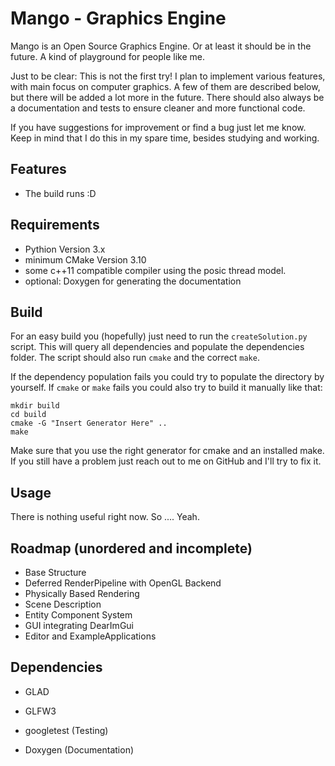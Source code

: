 # Mango - Graphics Engine

Mango is an Open Source Graphics Engine. Or at least it should be in the future.
A kind of playground for people like me.

Just to be clear: This is not the first try!
I plan to implement various features, with main focus on computer graphics.
A few of them are described below, but there will be added a lot more in the future.
There should also always be a documentation and tests to ensure cleaner and more functional code.

If you have suggestions for improvement or find a bug just let me know.
Keep in mind that I do this in my spare time, besides studying and working.

## Features

* The build runs :D

## Requirements

* Pythion Version 3.x
* minimum CMake Version 3.10
* some c++11 compatible compiler using the posic thread model.
* optional: Doxygen for generating the documentation

## Build

For an easy build you (hopefully) just need to run the ```createSolution.py``` script.
This will query all dependencies and populate the dependencies folder.
The script should also run ```cmake``` and the correct ```make```.

If the dependency population fails you could try to populate the directory by yourself.
If ```cmake``` or ```make``` fails you could also try to build it manually like that:

```console
mkdir build
cd build
cmake -G "Insert Generator Here" ..
make
```

Make sure that you use the right generator for cmake and an installed make.
If you still have a problem just reach out to me on GitHub and I'll try to fix it.

## Usage

There is nothing useful right now. So .... Yeah.

## Roadmap (unordered and incomplete)

* Base Structure
* Deferred RenderPipeline with OpenGL Backend
* Physically Based Rendering
* Scene Description
* Entity Component System
* GUI integrating DearImGui
* Editor and ExampleApplications

## Dependencies

* GLAD
* GLFW3

* googletest (Testing)
* Doxygen (Documentation)
